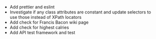 * Add prettier and eslint
* Investigate if any class attributes are constant and update selectors to use those instead of XPath locators
* Add check for Francis Bacon wiki page
* Add check for highest calries
* Add API test framework and test